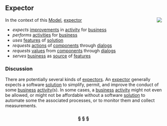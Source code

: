 ## Expector

<img src="https://github.com/nikboyd/sample-domain/raw/master/images/expector.svg" align="right"/>

In the context of this [Model](model.md), [expector](https://github.com/nikboyd/sample-domain/blob/master/expector.md)

* <i>expects</i> [improvements](https://github.com/nikboyd/sample-domain/blob/master/improvement.md) in [activity](https://github.com/nikboyd/sample-domain/blob/master/activity.md) for [business](https://github.com/nikboyd/sample-domain/blob/master/business.md)
* <i>performs</i> [activities](https://github.com/nikboyd/sample-domain/blob/master/activity.md) for [business](https://github.com/nikboyd/sample-domain/blob/master/business.md)
* <i>uses</i> [features](https://github.com/nikboyd/sample-domain/blob/master/feature.md) of [solution](https://github.com/nikboyd/sample-domain/blob/master/solution.md)
* <i>requests</i> [actions](https://github.com/nikboyd/sample-domain/blob/master/action.md) of [components](https://github.com/nikboyd/sample-domain/blob/master/component.md) through [dialogs](https://github.com/nikboyd/sample-domain/blob/master/dialog.md)
* <i>requests</i> [values](https://github.com/nikboyd/sample-domain/blob/master/value.md) from [components](https://github.com/nikboyd/sample-domain/blob/master/component.md) through [dialogs](https://github.com/nikboyd/sample-domain/blob/master/dialog.md)
* <i>serves</i> [business](https://github.com/nikboyd/sample-domain/blob/master/business.md) as [source](https://github.com/nikboyd/sample-domain/blob/master/source.md) of [features](https://github.com/nikboyd/sample-domain/blob/master/feature.md)

### Discussion

There are potentially several kinds of [expectors](https://github.com/nikboyd/sample-domain/blob/master/expector.md).
An [expector](https://github.com/nikboyd/sample-domain/blob/master/expector.md) generally expects a software [solution](https://github.com/nikboyd/sample-domain/blob/master/solution.md) to simplify, permit, and improve the conduct of some [business](https://github.com/nikboyd/sample-domain/blob/master/business.md) [activity](https://github.com/nikboyd/sample-domain/blob/master/activity.md)(s).
In some cases, a [business](https://github.com/nikboyd/sample-domain/blob/master/business.md) [activity](https://github.com/nikboyd/sample-domain/blob/master/activity.md) might not even be allowed, or might not be affordable without a software [solution](https://github.com/nikboyd/sample-domain/blob/master/solution.md)
to automate some the associated processes, or to monitor them and collect measurements.


<h3 align="center"><b>&sect; &sect; &sect;</b></h3>
